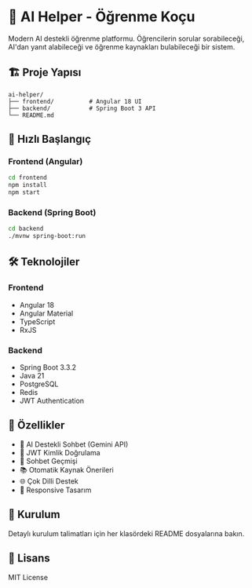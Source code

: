 # 🤖 AI Helper - Öğrenme Koçu

Modern AI destekli öğrenme platformu. Öğrencilerin sorular sorabileceği, AI'dan yanıt alabileceği ve öğrenme kaynakları bulabileceği bir sistem.

## 🏗️ Proje Yapısı

```
ai-helper/
├── frontend/          # Angular 18 UI
├── backend/           # Spring Boot 3 API
└── README.md
```

## 🚀 Hızlı Başlangıç

### Frontend (Angular)
```bash
cd frontend
npm install
npm start
```

### Backend (Spring Boot)
```bash
cd backend
./mvnw spring-boot:run
```

## 🛠️ Teknolojiler

### Frontend
- Angular 18
- Angular Material
- TypeScript
- RxJS

### Backend
- Spring Boot 3.3.2
- Java 21
- PostgreSQL
- Redis
- JWT Authentication

## 📱 Özellikler

- 🤖 AI Destekli Sohbet (Gemini API)
- 🔐 JWT Kimlik Doğrulama
- 💬 Sohbet Geçmişi
- 📚 Otomatik Kaynak Önerileri
- 🌐 Çok Dilli Destek
- 📱 Responsive Tasarım

## 🔧 Kurulum

Detaylı kurulum talimatları için her klasördeki README dosyalarına bakın.

## 📄 Lisans

MIT License
